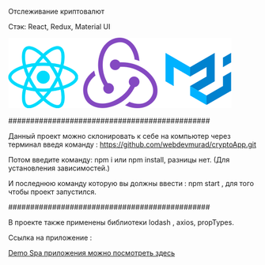 Отслеживание криптовалют

Стэк: React, Redux, Material UI

![alt text](public/stek.png)

##############################################

Данный проект можно склонировать к себе на компьютер через терминал введя команду : https://github.com/webdevmurad/cryptoApp.git

Потом введите команду: npm i или npm install, разницы нет. (Для установления зависимостей.)

И последнюю команду которую вы должны ввести : npm start , для того чтобы проект запустился.

##############################################

В проекте также применены библиотеки lodash , axios, propTypes. 

Ссылка на приложение :

[Demo Spa приложения можно посмотреть здесь](https://webdevmurad.github.io/cryptoApp/)


